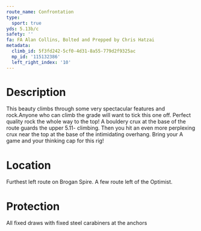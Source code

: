 ```yaml
---
route_name: Confrontation
type:
  sport: true
yds: 5.13b/c
safety: ''
fa: FA Alan Collins, Bolted and Prepped by Chris Hatzai
metadata:
  climb_id: 5f3fd242-5cf0-4d31-8a55-779d2f9325ac
  mp_id: '115132386'
  left_right_index: '10'
---
```

# Description
This beauty climbs through some very spectacular features and rock.Anyone who can climb the grade will want to tick this one off. Perfect quality rock the whole way to the top! A bouldery crux at the base of the route guards the upper 5.11- climbing. Then you hit an even more perplexing crux near the top at the base of the intimidating overhang. Bring your A game and your thinking cap for this rig!

# Location
Furthest left route on Brogan Spire. A few route left of the Optimist.

# Protection
All fixed draws with fixed steel carabiners at the anchors

